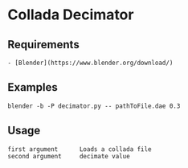 # Collada Decimator


## Requirements

    - [Blender](https://www.blender.org/download/)

## Examples

    blender -b -P decimator.py -- pathToFile.dae 0.3

## Usage

    first argument      Loads a collada file
    second argument     decimate value


